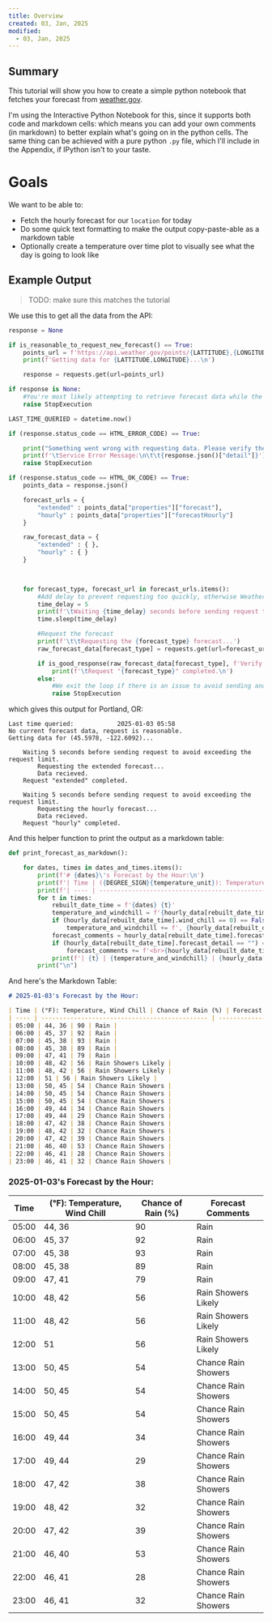 ```yaml
---
title: Overview
created: 03, Jan, 2025
modified:
  - 03, Jan, 2025
---
```

## Summary

This tutorial will show you how to create a simple python notebook that fetches your forecast from [weather.gov](https://www.weather.gov).

I'm using the Interactive Python Notebook for this, since it supports both code and markdown cells: which means you can add your own comments (in markdown) to better explain what's going on in the python cells. The same thing can be achieved with a pure python `.py` file, which I'll include in the Appendix, if IPython isn't to your taste.

# Goals

We want to be able to:

- Fetch the hourly forecast for our `location` for today
- Do some quick text formatting to make the output copy-paste-able as a markdown table
- Optionally create a temperature over time plot to visually see what the day is going to look like

## Example Output

> TODO: make sure this matches the tutorial

We use this to get all the data from the API:

```py
response = None

if is_reasonable_to_request_new_forecast() == True:
    points_url = f'https://api.weather.gov/points/{LATTITUDE},{LONGITUDE}'
    print(f'Getting data for {LATTITUDE,LONGITUDE}...\n')

    response = requests.get(url=points_url)

if response is None:
    #You're most likely attempting to retrieve forecast data while the currently loaded data set is still valid
    raise StopExecution

LAST_TIME_QUERIED = datetime.now()

if (response.status_code == HTML_ERROR_CODE) == True:

    print("Something went wrong with requesting data. Please verify the lattitude and longitude are correct before retrying.")
    print(f'\tService Error Message:\n\t\t{response.json()["detail"]}')
    raise StopExecution

if (response.status_code == HTML_OK_CODE) == True:
    points_data = response.json()

    forecast_urls = {
        "extended" : points_data["properties"]["forecast"],
        "hourly" : points_data["properties"]["forecastHourly"]
    }

    raw_forecast_data = {
        "extended" : { },
        "hourly" : { }
    }

  

    for forecast_type, forecast_url in forecast_urls.items():
        #Add delay to prevent requesting too quickly, otherwise Weather.gov will return invalid responses
        time_delay = 5
        print(f'\tWaiting {time_delay} seconds before sending request to avoid exceeding the request limit.')
        time.sleep(time_delay)

        #Request the forecast
        print(f'\t\tRequesting the {forecast_type} forecast...')
        raw_forecast_data[forecast_type] = requests.get(url=forecast_url)

        if is_good_response(raw_forecast_data[forecast_type], f'Verify that the grid coordinates for the specified lattitude and longitude {LATTITUDE,LONGITUDE} were retreived correctly.'):
            print(f'\tRequest "{forecast_type}" completed.\n')
        else:
            #We exit the loop if there is an issue to avoid sending another invalid request
            raise StopExecution
```

which gives this output for Portland, OR:

```
Last time queried:            2025-01-03 05:58
No current forecast data, request is reasonable.
Getting data for (45.5978, -122.6092)...

	Waiting 5 seconds before sending request to avoid exceeding the request limit.
		Requesting the extended forecast...
		Data recieved.
	Request "extended" completed.

	Waiting 5 seconds before sending request to avoid exceeding the request limit.
		Requesting the hourly forecast...
		Data recieved.
	Request "hourly" completed.
```

And this helper function to print the output as a markdown table:

```py
def print_forecast_as_markdown():

    for dates, times in dates_and_times.items():
        print(f'# {dates}\'s Forecast by the Hour:\n')
        print(f'| Time | ({DEGREE_SIGN}{temperature_unit}): Temperature, Wind Chill | Chance of Rain (%) | Forecast Comments |')
        print(f'| ---- | ---------------------------------------------- | ------------------ | ----------------- |')
        for t in times:
            rebuilt_date_time = f'{dates} {t}'
            temperature_and_windchill = f'{hourly_data[rebuilt_date_time].temperature}'
            if (hourly_data[rebuilt_date_time].wind_chill == 0) == False:
                temperature_and_windchill += f', {hourly_data[rebuilt_date_time].wind_chill}'
            forecast_comments = hourly_data[rebuilt_date_time].forecast_short
            if (hourly_data[rebuilt_date_time].forecast_detail == "") == False:
                forecast_comments += f'<br>{hourly_data[rebuilt_date_time].forecast_detail}'
            print(f'| {t} | {temperature_and_windchill} | {hourly_data[rebuilt_date_time].percent_precipitation} | {forecast_comments} |')
        print("\n")
```

And here's the Markdown Table:

```markdown
# 2025-01-03's Forecast by the Hour:

| Time | (°F): Temperature, Wind Chill | Chance of Rain (%) | Forecast Comments |
| ---- | ---------------------------------------------- | ------------------ | ----------------- |
| 05:00 | 44, 36 | 90 | Rain |
| 06:00 | 45, 37 | 92 | Rain |
| 07:00 | 45, 38 | 93 | Rain |
| 08:00 | 45, 38 | 89 | Rain |
| 09:00 | 47, 41 | 79 | Rain |
| 10:00 | 48, 42 | 56 | Rain Showers Likely |
| 11:00 | 48, 42 | 56 | Rain Showers Likely |
| 12:00 | 51 | 56 | Rain Showers Likely |
| 13:00 | 50, 45 | 54 | Chance Rain Showers |
| 14:00 | 50, 45 | 54 | Chance Rain Showers |
| 15:00 | 50, 45 | 54 | Chance Rain Showers |
| 16:00 | 49, 44 | 34 | Chance Rain Showers |
| 17:00 | 49, 44 | 29 | Chance Rain Showers |
| 18:00 | 47, 42 | 38 | Chance Rain Showers |
| 19:00 | 48, 42 | 32 | Chance Rain Showers |
| 20:00 | 47, 42 | 39 | Chance Rain Showers |
| 21:00 | 46, 40 | 53 | Chance Rain Showers |
| 22:00 | 46, 41 | 28 | Chance Rain Showers |
| 23:00 | 46, 41 | 32 | Chance Rain Showers |
```

### 2025-01-03's Forecast by the Hour:

| Time | (°F): Temperature, Wind Chill | Chance of Rain (%) | Forecast Comments |
| ---- | ---------------------------------------------- | ------------------ | ----------------- |
| 05:00 | 44, 36 | 90 | Rain |
| 06:00 | 45, 37 | 92 | Rain |
| 07:00 | 45, 38 | 93 | Rain |
| 08:00 | 45, 38 | 89 | Rain |
| 09:00 | 47, 41 | 79 | Rain |
| 10:00 | 48, 42 | 56 | Rain Showers Likely |
| 11:00 | 48, 42 | 56 | Rain Showers Likely |
| 12:00 | 51 | 56 | Rain Showers Likely |
| 13:00 | 50, 45 | 54 | Chance Rain Showers |
| 14:00 | 50, 45 | 54 | Chance Rain Showers |
| 15:00 | 50, 45 | 54 | Chance Rain Showers |
| 16:00 | 49, 44 | 34 | Chance Rain Showers |
| 17:00 | 49, 44 | 29 | Chance Rain Showers |
| 18:00 | 47, 42 | 38 | Chance Rain Showers |
| 19:00 | 48, 42 | 32 | Chance Rain Showers |
| 20:00 | 47, 42 | 39 | Chance Rain Showers |
| 21:00 | 46, 40 | 53 | Chance Rain Showers |
| 22:00 | 46, 41 | 28 | Chance Rain Showers |
| 23:00 | 46, 41 | 32 | Chance Rain Showers |